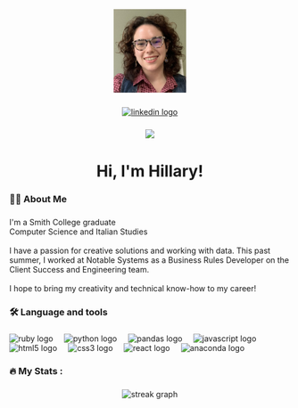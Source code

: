 <div align="center">
  <img height="150" src="https://github.com/hillarydunkley16/hillarydunkley16/blob/main/hillary_headshot.jpg"  />
</div>

###

<div align="center">
  <a href="https://www.linkedin.com/in/hillary-dunkley/" target="_blank">
    <img src="https://img.shields.io/static/v1?message=LinkedIn&logo=linkedin&label=&color=0077B5&logoColor=white&labelColor=&style=for-the-badge" height="25" alt="linkedin logo"  />
  </a>
</div>

###

<div align="center">
  <img src="https://visitor-badge.laobi.icu/badge?page_id=hillarydunkley16.hillarydunkley16&"  />
</div>

###

<h1 align="center">Hi, I'm Hillary!</h1>

###

<h3 align="left">👩‍💻  About Me</h3>

###

<p align="left">I'm a Smith College graduate  <br>Computer Science and Italian Studies<br><br>I have a passion for creative solutions and working with data. This past summer, I worked at Notable Systems as a Business Rules Developer on the Client Success and Engineering team. <br><br>I hope to bring my creativity and technical know-how to my career!</p>

###

<h3 align="left">🛠 Language and tools</h3>

###

<div align="left">
  <img src="https://cdn.jsdelivr.net/gh/devicons/devicon/icons/ruby/ruby-plain-wordmark.svg" height="40" alt="ruby logo"  />
  <img width="12" />
  <img src="https://cdn.jsdelivr.net/gh/devicons/devicon/icons/python/python-original.svg" height="40" alt="python logo"  />
  <img width="12" />
  <img src="https://cdn.jsdelivr.net/gh/devicons/devicon/icons/pandas/pandas-original.svg" height="40" alt="pandas logo"  />
  <img width="12" />
  <img src="https://cdn.jsdelivr.net/gh/devicons/devicon/icons/javascript/javascript-original.svg" height="40" alt="javascript logo"  />
  <img width="12" />
  <img src="https://cdn.jsdelivr.net/gh/devicons/devicon/icons/html5/html5-original.svg" height="40" alt="html5 logo"  />
  <img width="12" />
  <img src="https://cdn.jsdelivr.net/gh/devicons/devicon/icons/css3/css3-original.svg" height="40" alt="css3 logo"  />
  <img width="12" />
  <img src="https://cdn.jsdelivr.net/gh/devicons/devicon/icons/react/react-original.svg" height="40" alt="react logo"  />
  <img width="12" />
  <img src="https://cdn.jsdelivr.net/gh/devicons/devicon/icons/anaconda/anaconda-original.svg" height="40" alt="anaconda logo"  />
</div>

###

<h3 align="left">🔥   My Stats :</h3>

###

<div align="center">
  <img src="https://streak-stats.demolab.com?user=hillarydunkley16&locale=en&mode=daily&theme=dark&hide_border=false&border_radius=5&order=3" height="220" alt="streak graph"  />
</div>

###
